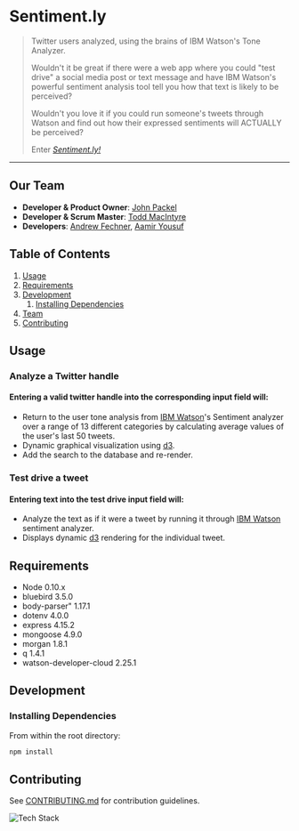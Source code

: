 # Sentiment.ly

> Twitter users analyzed, using the brains of IBM Watson's Tone Analyzer.
>
> Wouldn't it be great if there were a web app where you could "test drive" a social media post or text message and have IBM Watson's powerful sentiment analysis tool tell you how that text is likely to be perceived?
>
> Wouldn't you love it if you could run someone's tweets through Watson and find out how their expressed sentiments will ACTUALLY be perceived?
>
> Enter [*Sentiment.ly!*](http://sample-env.zhtjbs6sdb.us-west-2.elasticbeanstalk.com/)
>
***


## Our Team

  - __Developer & Product Owner__: [John Packel](https://twitter.com/jpackel)
  - __Developer & Scrum Master__: [Todd MacIntyre](https://twitter.com/toddmacintyre)
  - __Developers__: [Andrew Fechner](https://twitter.com/AndrewFechner), [Aamir Yousuf](https://twitter.com/whyaamir)


## Table of Contents

1. [Usage](#usage)
1. [Requirements](#requirements)
1. [Development](#development)
    1. [Installing Dependencies](#installing-dependencies)
1. [Team](#our-team)
1. [Contributing](#contributing)


## Usage

### Analyze a Twitter handle

#### Entering a valid twitter handle into the corresponding input field will:
  * Return to the user tone analysis from [IBM Watson](https://www.ibm.com/watson/)'s Sentiment analyzer over a range of 13 different categories by calculating average values of the user's last 50 tweets.
  * Dynamic graphical visualization using [d3](https://d3js.org/).
  * Add the search to the database and re-render.

### Test drive a tweet

#### Entering text into the test drive input field will:
  * Analyze the text as if it were a tweet by running it through [IBM Watson](https://www.ibm.com/watson/) sentiment analyzer.
  * Displays dynamic [d3](https://d3js.org/) rendering for the individual tweet.


## Requirements

- Node 0.10.x
- bluebird 3.5.0
- body-parser" 1.17.1
- dotenv 4.0.0
- express 4.15.2
- mongoose 4.9.0
- morgan 1.8.1
- q 1.4.1
- watson-developer-cloud 2.25.1


## Development

### Installing Dependencies

From within the root directory:

```sh
npm install
```


## Contributing

See [CONTRIBUTING.md](CONTRIBUTING.md) for contribution guidelines.

![Tech Stack](http://i.imgur.com/cKI21yl.png)
